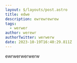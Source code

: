 ```yaml
---
layout: $/layouts/post.astro
title: edwe
description: ewrewrewrew
tags:
  - werwer
author: werewr
authorTwitter: werwerw
date: 2023-10-19T16:40:29.811Z
---
```

e﻿wrwerwerwerw